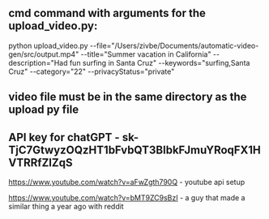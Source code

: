 ## cmd command with arguments for the upload_video.py:
python upload_video.py --file="/Users/zivbe/Documents/automatic-video-gen/src/output.mp4" --title="Summer vacation in California" --description="Had fun surfing in Santa Cruz" --keywords="surfing,Santa Cruz" --category="22" --privacyStatus="private"    

## video file must be in the same directory as the upload py file

## API key for chatGPT - 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 

https://www.youtube.com/watch?v=aFwZgth790Q - youtube api setup

https://www.youtube.com/watch?v=bMT9ZC9sBzI - a guy that made a similar thing a year ago with reddit


